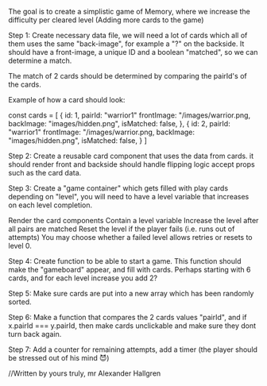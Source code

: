 The goal is to create a simplistic game of Memory, where we increase the difficulty per cleared level (Adding more cards to the game)

Step 1: Create necessary data file, we will need a lot of cards which all of them uses the same "back-image", for example a "?" on the backside.
It should have a front-image, a unique ID and a boolean "matched", so we can determine a match.

The match of 2 cards should be determined by comparing the pairId's of the cards.

Example of how a card should look:

const cards = [
{
    id: 1,
    pairId: "warrior1"
    frontImage: "/images/warrior.png,
    backImage: "images/hidden.png",
    isMatched: false,
},
{
    id: 2,
    pairId: "warrior1"
    frontImage: "/images/warrior.png,
    backImage: "images/hidden.png",
    isMatched: false,
}
]

Step 2: Create a reusable card component that uses the data from cards.
it should render front and backside
should handle flipping logic
accept props such as the card data.

Step 3: Create a "game container" which gets filled with play cards depending on "level", you will need to have a level variable that increases on each level completion.

Render the card components
Contain a level variable
Increase the level after all pairs are matched
Reset the level if the player fails (i.e. runs out of attempts)
You may choose whether a failed level allows retries or resets to level 0.

Step 4: Create function to be able to start a game.
This function should make the "gameboard" appear, and fill with cards. Perhaps starting with 6 cards, and for each level increase you add 2?

Step 5: Make sure cards are put into a new array which has been randomly sorted.

Step 6: Make a function that compares the 2 cards values "pairId", and if x.pairId === y.pairId, then make cards unclickable and make sure they dont turn back again.

Step 7: Add a counter for remaining attempts, add a timer (the player should be stressed out of his mind 😈)


//Written by yours truly, mr Alexander Hallgren